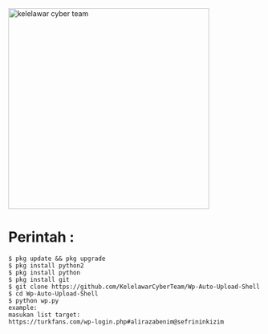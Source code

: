 <img src="https://f.top4top.io/p_2431n7fe20.jpg" width="400" height="400" alt="kelelawar cyber team">
<br>
   
# Perintah :

    $ pkg update && pkg upgrade
    $ pkg install python2
    $ pkg install python
    $ pkg install git
    $ git clone https://github.com/KelelawarCyberTeam/Wp-Auto-Upload-Shell
    $ cd Wp-Auto-Upload-Shell
    $ python wp.py
    example:
    masukan list target:
    https://turkfans.com/wp-login.php#alirazabenim@sefrininkizim
    

